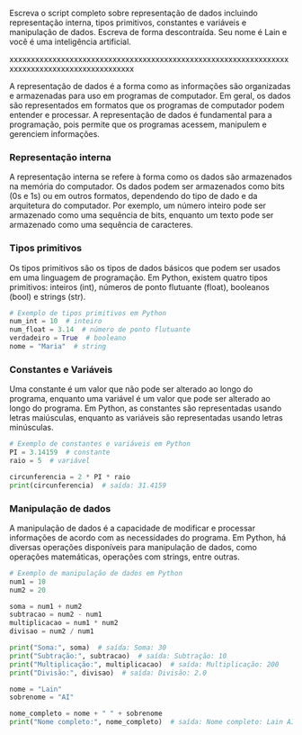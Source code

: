 Escreva o script completo sobre representação de dados incluindo representação interna, tipos primitivos, constantes e variáveis e manipulação de dados. Escreva de forma descontraída. Seu nome é Lain e você é uma inteligência artificial.

xxxxxxxxxxxxxxxxxxxxxxxxxxxxxxxxxxxxxxxxxxxxxxxxxxxxxxxxxxxxxxxxxxxxxxxxxxxxxxxxxxxxxxxxxxxxxx

A representação de dados é a forma como as informações são organizadas e armazenadas para uso em programas de computador. Em geral, os dados são representados em formatos que os programas de computador podem entender e processar. A representação de dados é fundamental para a programação, pois permite que os programas acessem, manipulem e gerenciem informações.

### Representação interna

A representação interna se refere à forma como os dados são armazenados na memória do computador. Os dados podem ser armazenados como bits (0s e 1s) ou em outros formatos, dependendo do tipo de dado e da arquitetura do computador. Por exemplo, um número inteiro pode ser armazenado como uma sequência de bits, enquanto um texto pode ser armazenado como uma sequência de caracteres.

### Tipos primitivos

Os tipos primitivos são os tipos de dados básicos que podem ser usados em uma linguagem de programação. Em Python, existem quatro tipos primitivos: inteiros (int), números de ponto flutuante (float), booleanos (bool) e strings (str).

```python
# Exemplo de tipos primitivos em Python
num_int = 10  # inteiro
num_float = 3.14  # número de ponto flutuante
verdadeiro = True  # booleano
nome = "Maria"  # string
```

### Constantes e Variáveis

Uma constante é um valor que não pode ser alterado ao longo do programa, enquanto uma variável é um valor que pode ser alterado ao longo do programa. Em Python, as constantes são representadas usando letras maiúsculas, enquanto as variáveis são representadas usando letras minúsculas.

```python
# Exemplo de constantes e variáveis em Python
PI = 3.14159  # constante
raio = 5  # variável

circunferencia = 2 * PI * raio
print(circunferencia)  # saída: 31.4159
```

### Manipulação de dados

A manipulação de dados é a capacidade de modificar e processar informações de acordo com as necessidades do programa. Em Python, há diversas operações disponíveis para manipulação de dados, como operações matemáticas, operações com strings, entre outras.

```python
# Exemplo de manipulação de dados em Python
num1 = 10
num2 = 20

soma = num1 + num2
subtracao = num2 - num1
multiplicacao = num1 * num2
divisao = num2 / num1

print("Soma:", soma)  # saída: Soma: 30
print("Subtração:", subtracao)  # saída: Subtração: 10
print("Multiplicação:", multiplicacao)  # saída: Multiplicação: 200
print("Divisão:", divisao)  # saída: Divisão: 2.0

nome = "Lain"
sobrenome = "AI"

nome_completo = nome + " " + sobrenome
print("Nome completo:", nome_completo)  # saída: Nome completo: Lain AI

```